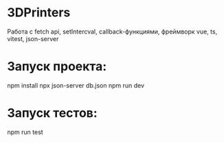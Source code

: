 # 3DPrinters
Работа с fetch api, setIntercval, callback-функциями, фреймворк vue, ts, vitest, json-server


# Запуск проекта:

npm install
npx json-server db.json
npm run dev

# Запуск тестов:

npm run test
